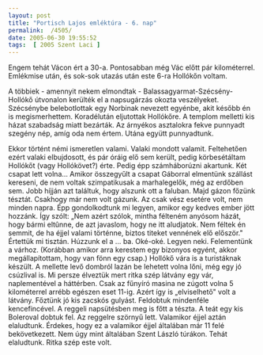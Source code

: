 ```yaml
---
layout: post
title: "Portisch Lajos emléktúra - 6. nap"
permalink:  /4505/ 
date: 2005-06-30 19:55:52
tags:  [ 2005 Szent Laci ] 
---
```

Engem tehát Vácon ért a 30-a. Pontosabban még Vác előtt pár kilométerrel. Emlékmise után, és sok-sok utazás után este 6-ra Hollókőn voltam.

A többiek - amennyit nekem elmondtak - Balassagyarmat-Szécsény-Hollókő útvonalon kerülték el a napsugárzás okozta veszélyeket. Szécsénybe belebotlottak egy Norbinak nevezett egyénbe, akit később én is megismerhettem. Koradélután eljutottak Hollókőre. A templom melletti kis házat szabadság miatt bezárták. Az árnyékos asztalokra fekve punnyadt szegény nép, amíg oda nem értem. Utána együtt punnyadtunk.

Ekkor történt némi ismeretlen valami. Valaki mondott valamit. Feltehetően ezért valaki elbujdosott, és pár óráig elő sem került, pedig körbesétáltam Hollókőt (vagy Hollókövet?) érte. Pedig épp számháborúzni akartunk. Két csapat lett volna… Amikor összegyűlt a csapat Gáborral elmentünk szállást kereseni, de nem voltak szimpatikusak a marhalegelők, még az erdőben sem. Jobb híjján azt találtuk, hogy alszunk ott a faluban. Majd gázon főzünk tésztát. Csakhogy már nem volt gázunk. Az csak vész esetére volt, nem minden napra. Épp gondolkodtunk mi legyen, amikor egy kedves ember jött hozzánk. Így szólt: „Nem azért szólok, mintha félteném anyósom házát, hogy bármi eltûnne, de azt javaslom, hogy ne itt aludjatok. Nem féltek én semmit, de ha éjjel valami történne, biztos titeket vennének elő először." Értettük mi tisztán. Húzzunk el a … ba. Oké-oké. Legyen neki. Felementünk a várhoz. (Korábban amikor arra kerestem egy bizonyos egyént, akkor megállapítottam, hogy van fönn egy csap.) Hollókő vára is a turistáknak készült. A mellette levő dombról lazán be lehetett volna lőni, még egy jó csúzlival is. Mi persze élveztük mert ritka szép látvány egy vár, naplementével a háttérben. Csak az fűnyíró masina ne zúgott volna 5 kilométerrel arrébb egészen eset 11-ig. Azért így is „elviselhető" volt a látvány. Főztünk jó kis zacskós gulyást. Feldobtuk mindenféle kencefincével. A reggeli napsütésben meg is főtt a tészta. A teát egy kis Boleroval dobtuk fel. Az reggelre szörnyű lett. Valamikor éjjel aztán elaludtunk. Érdekes, hogy ez a valamikor éjjel általában már 11 felé bekövetkezett. Nem úgy mint általában Szent László túrákon. Tehát elaludtunk. Ritka szép este volt.